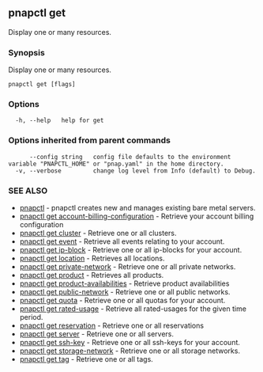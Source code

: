 ## pnapctl get

Display one or many resources.

### Synopsis

Display one or many resources.

```
pnapctl get [flags]
```

### Options

```
  -h, --help   help for get
```

### Options inherited from parent commands

```
      --config string   config file defaults to the environment variable "PNAPCTL_HOME" or "pnap.yaml" in the home directory.
  -v, --verbose         change log level from Info (default) to Debug.
```

### SEE ALSO

* [pnapctl](pnapctl.md)	 - pnapctl creates new and manages existing bare metal servers.
* [pnapctl get account-billing-configuration](pnapctl_get_account-billing-configuration.md)	 - Retrieve your account billing configuration
* [pnapctl get cluster](pnapctl_get_cluster.md)	 - Retrieve one or all clusters.
* [pnapctl get event](pnapctl_get_event.md)	 - Retrieve all events relating to your account.
* [pnapctl get ip-block](pnapctl_get_ip-block.md)	 - Retrieve one or all ip-blocks for your account.
* [pnapctl get location](pnapctl_get_location.md)	 - Retrieves all locations.
* [pnapctl get private-network](pnapctl_get_private-network.md)	 - Retrieve one or all private networks.
* [pnapctl get product](pnapctl_get_product.md)	 - Retrieves all products.
* [pnapctl get product-availabilities](pnapctl_get_product-availabilities.md)	 - Retrieve product availabilities
* [pnapctl get public-network](pnapctl_get_public-network.md)	 - Retrieve one or all public networks.
* [pnapctl get quota](pnapctl_get_quota.md)	 - Retrieve one or all quotas for your account.
* [pnapctl get rated-usage](pnapctl_get_rated-usage.md)	 - Retrieve all rated-usages for the given time period.
* [pnapctl get reservation](pnapctl_get_reservation.md)	 - Retrieve one or all reservations
* [pnapctl get server](pnapctl_get_server.md)	 - Retrieve one or all servers.
* [pnapctl get ssh-key](pnapctl_get_ssh-key.md)	 - Retrieve one or all ssh-keys for your account.
* [pnapctl get storage-network](pnapctl_get_storage-network.md)	 - Retrieve one or all storage networks.
* [pnapctl get tag](pnapctl_get_tag.md)	 - Retrieve one or all tags.

